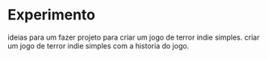 # Experimento
ideias para um fazer projeto para criar um jogo de terror indie simples.
criar um jogo de terror indie simples com a historia do jogo.

